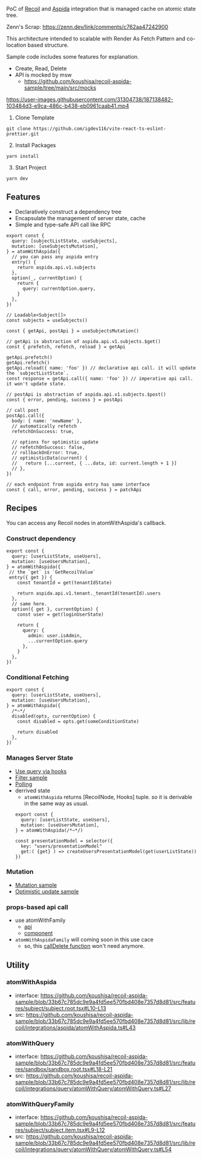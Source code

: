 PoC of [Recoil](https://github.com/facebookexperimental/Recoil) and [Aspida](https://github.com/aspida/aspida) integration that is managed cache on atomic state tree.

Zenn's Scrap: https://zenn.dev/link/comments/c762aa47242900

This architecture intended to scalable with Render As Fetch Pattern and co-location based structure.

Sample code includes some features for explanation.

- Create, Read, Delete
- API is mocked by msw
  - https://github.com/koushisa/recoil-aspida-sample/tree/main/src/mocks


https://user-images.githubusercontent.com/31304738/187138482-103484d3-e9ca-486c-b438-eb0961caab41.mp4

1. Clone Template

```
git clone https://github.com/igdev116/vite-react-ts-eslint-prettier.git
```

2. Install Packages

```
yarn install
```

3. Start Project

```
yarn dev
```

## Features

- Declaratively construct a dependency tree
- Encapsulate the management of server state, cache
- Simple and type-safe API call like RPC


```tsx
export const {
  query: [subjectListState, useSubjects],
  mutation: [useSubjectsMutation],
} = atomWithAspida({
  // you can pass any aspida entry
  entry() {
    return aspida.api.v1.subjects
  },
  option(_, currentOption) {
    return {
      query: currentOption.query,
    }
  },
})

// Loadable<Subject[]>
const subjects = useSubjects()

const { getApi, postApi } = useSubjectsMutation()

// getApi is abstraction of aspida.api.v1.subjects.$get()
const { prefetch, refetch, reload } = getApi

getApi.prefetch()
getApi.refetch()
getApi.reload({ name: 'foo' }) // declarative api call. it will update the `subjectListState`.
const response = getApi.call({ name: 'foo' }) // imperative api call. it won't update state.

// postApi is abstraction of aspida.api.v1.subjects.$post()
const { error, pending, success } = postApi

// call post
postApi.call({
  body: { name: 'newName' },
  // automatically refetch
  refetchOnSuccess: true,

  // options for optimistic update
  // refetchOnSuccess: false,
  // rollbackOnError: true,
  // optimisticData(current) {
  //   return [...current, { ...data, id: current.length + 1 }]
  // },
})

// each endpoint from aspida entry has same interface
const { call, error, pending, success } = patchApi
```

## Recipes

You can access any Recoil nodes in atomWithAspida's callback.

### Construct dependency 

```tsx
export const {
  query: [userListState, useUsers],
  mutation: [useUsersMutation],
} = atomWithAspida({
 // the `get` is `GetRecoilValue`
 entry({ get }) {
    const tenantId = get(tenantIdState)

    return aspida.api.v1.tenant._tenantId(tenantId).users
  },
  // same here.
  option({ get }, currentOption) {
    const user = get(loginUserState)
  
    return {
      query: { 
        admin: user.isAdmin,
        ...currentOption.query
      },
    }
  },
})
```

### Conditional Fetching

```tsx
export const {
  query: [userListState, useUsers],
  mutation: [useUsersMutation],
} = atomWithAspida({
  /*~*/
  disabled(opts, currentOption) {
    const disabled = opts.get(someConditionState)

    return disabled
  },
})
```

### Manages Server State

- [Use query via hooks](https://github.com/koushisa/recoil-aspida-sample/blob/33b67c785dc9e9a4fd5ee570fbd408e7357d8d81/src/features/subject/subject.list.tsx#L15-L16)
- [Filter sample](https://github.com/koushisa/recoil-aspida-sample/blob/33b67c785dc9e9a4fd5ee570fbd408e7357d8d81/src/features/subject/subject.filter.tsx#L15)
- [Polling](https://github.com/koushisa/recoil-aspida-sample/blob/33b67c785dc9e9a4fd5ee570fbd408e7357d8d81/src/features/student/student.list.tsx#L26-L30)
- derrived state
  - `atomWithAspida` returns [RecoilNode, Hooks] tuple. so it is derivable in the same way as usual.
  ```tsx
  export const {
    query: [userListState, useUsers],
    mutation: [useUsersMutation],
  } = atomWithAspida(/*~*/)

  const presentationModel = selector({
    key: "users/presentationModel"
    get:( {get} ) => createUsersPresentationModel(get(userListState))
  })
  ```

### Mutation

- [Mutation sample](https://github.com/koushisa/recoil-aspida-sample/blob/33b67c785dc9e9a4fd5ee570fbd408e7357d8d81/src/features/subject/subject.form.tsx#L39-L48)
- [Optimistic update sample](https://github.com/koushisa/recoil-aspida-sample/blob/33b67c785dc9e9a4fd5ee570fbd408e7357d8d81/src/features/subject/subject.form.tsx#L68-L95)

### props-based api call

- use atomWithFamily
  - [api](https://github.com/koushisa/recoil-aspida-sample/blob/33b67c785dc9e9a4fd5ee570fbd408e7357d8d81/src/features/subject/subject.item.tsx#L9-L27)
  - [component](https://github.com/koushisa/recoil-aspida-sample/blob/33b67c785dc9e9a4fd5ee570fbd408e7357d8d81/src/features/subject/subject.item.tsx#L51-L54)
- `atomWithAspidaFamily` will coming soon in this use cace
  - so, this [callDelete function](https://github.com/koushisa/recoil-aspida-sample/blob/33b67c785dc9e9a4fd5ee570fbd408e7357d8d81/src/features/subject/subject.item.tsx#L18-L24) won't need anymore.

## Utility 

### atomWithAspida

- interface: https://github.com/koushisa/recoil-aspida-sample/blob/33b67c785dc9e9a4fd5ee570fbd408e7357d8d81/src/features/subject/subject.root.tsx#L10-L13
- src: https://github.com/koushisa/recoil-aspida-sample/blob/33b67c785dc9e9a4fd5ee570fbd408e7357d8d81/src/lib/recoil/integrations/aspida/atomWithAspida.ts#L43

### atomWithQuery

- interface: https://github.com/koushisa/recoil-aspida-sample/blob/33b67c785dc9e9a4fd5ee570fbd408e7357d8d81/src/features/sandbox/sandbox.root.tsx#L18-L21
- src: https://github.com/koushisa/recoil-aspida-sample/blob/33b67c785dc9e9a4fd5ee570fbd408e7357d8d81/src/lib/recoil/integrations/query/atomWithQuery/atomWithQuery.ts#L27

### atomWithQueryFamily

- interface: https://github.com/koushisa/recoil-aspida-sample/blob/33b67c785dc9e9a4fd5ee570fbd408e7357d8d81/src/features/subject/subject.item.tsx#L9-L12
- src: https://github.com/koushisa/recoil-aspida-sample/blob/33b67c785dc9e9a4fd5ee570fbd408e7357d8d81/src/lib/recoil/integrations/query/atomWithQuery/atomWithQuery.ts#L54
